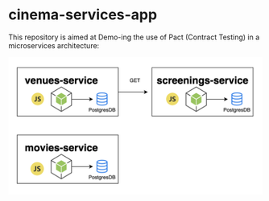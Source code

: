 # cinema-services-app

This repository is aimed at Demo-ing the use of Pact (Contract Testing) in a microservices architecture:

![](diagram.png)